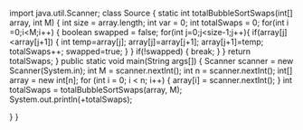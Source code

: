 import java.util.Scanner;
  class Source {
   static int totalBubbleSortSwaps(int[] array, int M) {
       int size = array.length;
       int var = 0;
       int totalSwaps = 0;
       for(int i =0;i<M;i++)
       {
           boolean swapped = false;
           for(int j=0;j<size-1;j++){
               if(array[j]<array[j+1])
               {
                   int temp=array[j];
                   array[j]=array[j+1];
                   array[j+1]=temp;
                   totalSwaps++;
                   swapped=true;
               }
           }
           if(!swapped)
           {
               break;
           }
       }
       return totalSwaps;
   }
   public static void main(String args[])
   {
       Scanner scanner = new Scanner(System.in);
       int M = scanner.nextInt();
        int n = scanner.nextInt();
        int[] array = new int[n];
        for (int i = 0; i < n; i++) {
            array[i] = scanner.nextInt();
        }
            int totalSwaps = totalBubbleSortSwaps(array, M);
            System.out.println(+totalSwaps);

        
   }
}
